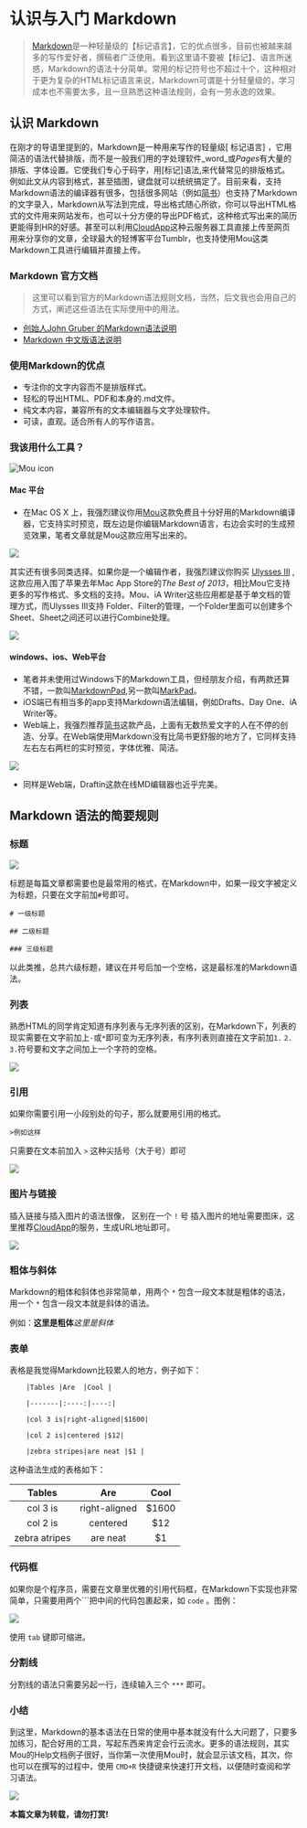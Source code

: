 

# 认识与入门 Markdown

> [Markdown](http://zh.wikipedia.org/wiki/Markdown)是一种轻量级的【标记语言】，它的优点很多，目前也被越来越多的写作爱好者，撰稿者广泛使用。看到这里请不要被【标记】、语言所迷惑，Markdown的语法十分简单。常用的标记符号也不超过十个，这种相对于更为复杂的HTML标记语言来说，Markdown可谓是十分轻量级的，学习成本也不需要太多，且一旦熟悉这种语法规则，会有一劳永逸的效果。


## 认识 Markdown 

在刚才的导语里提到的，Markdown是一种用来写作的轻量级\[ 标记语言\] ，它用简洁的语法代替排版，而不是一般我们用的字处理软件_word_或*Pages*有大量的排版、字体设置。它使我们专心于码字，用\[标记\]语法,来代替常见的排版格式。例如此文从内容到格式，甚至插图，键盘就可以统统搞定了。目前来看，支持Markdown语法的编译器有很多，包括很多网站（例如[简书](http://www.jianshu.com/)）也支持了Markdown的文字录入，Markdown从写法到完成，导出格式随心所欲，你可以导出HTML格式的文件用来网站发布，也可以十分方便的导出PDF格式，这种格式写出来的简历更能得到HR的好感。甚至可以利用[CloudApp](https://www.getcloudapp.com/)这种云服务器工具直接上传至网页用来分享你的文章，全球最大的轻博客平台Tumblr，也支持使用Mou这类Markdown工具进行编辑并直接上传。

### Markdown 官方文档 ##

> 这里可以看到官方的Markdown语法规则文档，当然，后文我也会用自己的方式，阐述这些语法在实际使用中的用法。

* [创始人John Gruber 的Markdown语法说明](http://daringfireball.net/projects/markdown/syntax)
* [Markdown 中文版语法说明](http://wowubuntu.com/markdown/#list)

### 使用Markdown的优点

* 专注你的文字内容而不是排版样式。
* 轻松的导出HTML、PDF和本身的.md文件。
* 纯文本内容，兼容所有的文本编辑器与文字处理软件。
* 可读，直观。适合所有人的写作语言。

### 我该用什么工具？

![Mou icon](https://cdn.sspai.com/attachment/origin/2014/04/15/69488.png)

#### Mac 平台

* 在Mac OS X 上，我强烈建议你用[Mou](http://25.io/mou/)这款免费且十分好用的Markdown编译器，它支持实时预览，既左边是你编辑Markdown语言，右边会实时的生成预览效果，笔者文章就是Mou这款应用写出来的。

![ ](https://cdn.sspai.com/attachment/origin/2014/04/15/69489.jpg)

其实还有很多同类选择。如果你是一个编辑作者，我强烈建议你购买 [Ulysses Ⅲ](https://ulyssesapp.com/) ,这款应用入围了苹果去年Mac App Store的*The Best of 2013*，相比Mou它支持更多的写作格式、多文档的支持。Mou、iA Writer这些应用都是基于单文档的管理方式，而Ulysses Ⅲ支持 Folder、Filter的管理，一个Folder里面可以创建多个Sheet、Sheet之间还可以进行Combine处理。

![ ](https://cdn.sspai.com/attachment/origin/2014/04/15/69490.jpg)

#### windows、ios、Web平台

* 笔者并未使用过Windows下的Markdown工具，但经朋友介绍，有两款还算不错，一款叫[MarkdownPad](http://www.markdownpad.com/),另一款叫[MarkPad](http://code52.org/DownmarkerWPF/)。
* iOS端已有相当多的app支持Markdown语法编辑，例如Drafts、Day One、iA Writer等。
* Web端上，我强烈推荐[简书](http://jianshu.io/)这款产品，上面有无数热爱文字的人在不停的创造、分享。在Web端使用Markdown没有比简书更舒服的地方了，它同样支持左右左右两栏的实时预览，字体优雅、简洁。

![ ](https://cdn.sspai.com/attachment/origin/2014/04/15/69491.jpg)

* 同样是Web端，Draftin这款在线MD编辑器也近乎完美。

## Markdown 语法的简要规则

### 标题

![ ](https://cdn.sspai.com/attachment/origin/2014/04/15/69492.jpg)

标题是每篇文章都需要也是最常用的格式，在Markdown中，如果一段文字被定义为标题，只要在文字前加`#`号即可。

`# 一级标题`

`## 二级标题`

`### 三级标题`

以此类推，总共六级标题，建议在并号后加一个空格，这是最标准的Markdown语法。

### 列表

熟悉HTML的同学肯定知道有序列表与无序列表的区别，在Markdown下，列表的现实需要在文字前加上`-`或`*`即可变为无序列表，有序列表则直接在文字前加`1.` `2.` `3.`符号要和文字之间加上一个字符的空格。

![ ](https://cdn.sspai.com/attachment/origin/2014/04/15/69493.jpg)

### 引用

如果你需要引用一小段别处的句子，那么就要用引用的格式。

`>例如这样`

只需要在文本前加入	`>` 这种尖括号（大于号）即可

![ ](https://cdn.sspai.com/attachment/origin/2014/04/15/69494.jpg)

### 图片与链接

插入链接与插入图片的语法很像， 区别在一个 `!` 号
插入图片的地址需要图床，这里推荐[CloudApp](http://www.getcloudapp.com/)的服务，生成URL地址即可。

![ ](https://cdn.sspai.com/attachment/origin/2014/04/15/69495.jpg)

### 粗体与斜体

Markdown的粗体和斜体也非常简单，用两个 `*` 包含一段文本就是粗体的语法，用一个 `*` 包含一段文本就是斜体的语法。

例如：**这里是粗体***这里是斜体*

### 表单

表格是我觉得Markdown比较累人的地方，例子如下：

```
	|Tables |Are  |Cool |
 
	|-------|:----:|----:|
 
	|col 3 is|right-aligned|$1600|

	|col 2 is|centered |$12|

	|zebra stripes|are neat |$1 |
```

这种语法生成的表格如下：

|Tables        | Are           | Cool   |
|:------------:|:-------------:|:------:|
|col 3 is      | right-aligned | $1600  |
|col 2 is      | centered      |   $12  |
|zebra atripes | are neat      |  $1    |

### 代码框

如果你是个程序员，需要在文章里优雅的引用代码框，在Markdown下实现也非常简单，只需要用两个```把中间的代码包裹起来，如 `code` 。图例：

![ ](https://cdn.sspai.com/attachment/origin/2014/04/15/69496.jpg)

使用 `tab` 键即可缩进。

### 分割线

分割线的语法只需要另起一行，连续输入三个 `***` 即可。

### 小结

到这里，Markdown的基本语法在日常的使用中基本就没有什么大问题了，只要多加练习，配合好用的工具，写起东西来肯定会行云流水。更多的语法规则，其实Mou的Help文档例子很好，当你第一次使用Mou时，就会显示该文档，其次，你也可以在撰写的过程中，使用 `CMD+R` 快捷键来快速打开文档，以便随时查阅和学习语法。

![ ](https://cdn.sspai.com/attachment/origin/2014/04/15/69497.jpg)

**本篇文章为转载，请勿打赏!**
